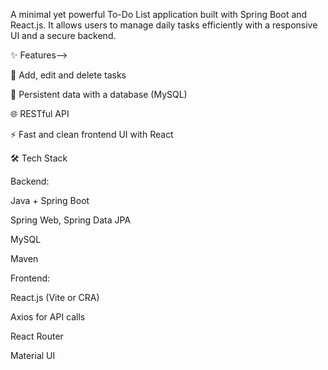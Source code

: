 A minimal yet powerful To-Do List application built with Spring Boot and React.js. It allows users to manage daily tasks efficiently with a responsive UI and a secure backend.

✨ Features-->

📝 Add, edit and delete tasks

💾 Persistent data with a database (MySQL)

🌐 RESTful API

⚡ Fast and clean frontend UI with React

🛠️ Tech Stack

Backend:

Java + Spring Boot

Spring Web, Spring Data JPA

MySQL

Maven

Frontend:

React.js (Vite or CRA)

Axios for API calls

React Router

Material UI
